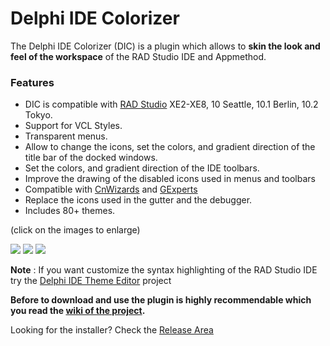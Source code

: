 # Delphi IDE Colorizer #

The Delphi IDE Colorizer (DIC) is a plugin which allows to **skin the look and feel of the workspace** of the RAD Studio IDE and Appmethod.


### Features ###

  * DIC is compatible with <a href='http://www.embarcadero.com/kr/products/delphi'>RAD Studio</a> XE2-XE8, 10 Seattle, 10.1 Berlin, 10.2 Tokyo.
  * Support for VCL Styles.
  * Transparent menus.
  * Allow to change the icons, set the colors, and gradient direction of the title bar of the docked windows.
  * Set the colors, and gradient direction of the IDE toolbars.
  * Improve the drawing of the disabled icons used in menus and toolbars
  * Compatible with <a href='http://www.cnpack.org/index.php?lang=en'>CnWizards</a> and <a href='http://www.gexperts.org'>GExperts</a>
  * Replace the icons used in the gutter and the debugger.
  * Includes 80+ themes.
  

(click on the images to enlarge)


![](https://dl.dropboxusercontent.com/u/12733424/Blog/Delphi%20IDE%20Theme%20Editor/DIC/DIC%20Images/DIC_DXTokio.png)
![](https://dl.dropboxusercontent.com/u/12733424/Blog/Delphi%20IDE%20Theme%20Editor/DIC/xe8_codeeditor.png)
![](https://dl.dropboxusercontent.com/u/12733424/Blog/Delphi%20IDE%20Theme%20Editor/DIC/xe8_mobilview.png)

**Note** : If you want customize the syntax highlighting of the RAD Studio IDE try the [Delphi IDE Theme Editor](https://github.com/RRUZ/delphi-ide-theme-editor) project

**Before to download and use the plugin is highly recommendable which you read the [wiki of the project](https://github.com/RRUZ/Delphi-IDE-Colorizer/wiki).**

Looking for the installer? Check the [Release Area](https://github.com/RRUZ/Delphi-IDE-Colorizer/releases/latest) 
